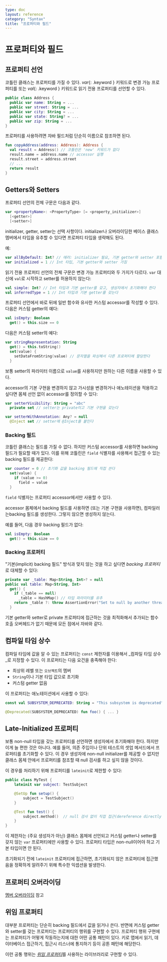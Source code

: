 ```yaml
---
type: doc
layout: reference
category: "Syntax"
title: "프로퍼티와 필드"
---
```


# 프로퍼티와 필드

## 프로퍼티 선언

코틀린 클래스는 프로퍼티를 가질 수 있다.
*var*{: .keyword } 키워드로 변경 가능 프로퍼티를 또는 *val*{: .keyword } 키워드로 읽기 전용 프로퍼티를 선언할 수 있다.

``` kotlin
public class Address {
  public var name: String = ...
  public var street: String = ...
  public var city: String = ...
  public var state: String? = ...
  public var zip: String = ...
}
```

프로퍼티를 사용하려면 자바 필드처럼 단순히 이름으로 참조하면 된다.

``` kotlin
fun copyAddress(address: Address): Address {
  val result = Address() // 코틀린은 'new' 키워드가 없다
  result.name = address.name // accessor 실행
  result.street = address.street
  // ...
  return result
}
```

## Getters와 Setters

프로퍼티 선언의 전체 구문은 다음과 같다.

``` kotlin
var <propertyName>: <PropertyType> [= <property_initializer>]
  [<getter>]
  [<setter>]
```

initializer, getter, setter는 선택 사항이다. initializer나 오버라이딩한 베이스 클래스 멤버에서 타입을 유추할 수 있다면 프로퍼티 타입을 생략해도 된다.

예:

``` kotlin
var allByDefault: Int? // 에러: initializer 필요, 기본 getter와 setter 포함
var initialized = 1 // Int 타입, 기본 getter와 setter 가짐
```

읽기 전용 프로퍼티 선언의 전체 구문은 변경 가능 프로퍼티와 두 가지가 다르다. `var` 대신에 `val`로 시작하고 setter를 허용하지 않는다:

``` kotlin
val simple: Int? // Int 타입과 기본 getter를 갖고, 생성자에서 초기화해야 한다
val inferredType = 1 // Int 타입과 기본 getter를 갖는다
```

프로퍼티 선언에서 바로 뒤에 일반 함수와 유사한 커스텀 accessor를 작성할 수 있다. 다음은 커스텀 getter의 예다:

``` kotlin
val isEmpty: Boolean
  get() = this.size == 0
```

다음은 커스텀 setter의 예다:

``` kotlin
var stringRepresentation: String
  get() = this.toString()
  set(value) {
    setDataFromString(value) // 문자열을 파싱해서 다른 프로퍼티에 할당한다
  }
```

 보통 setter의 파라미터 이름으로 `value`를 사용하지만 원하는 다른 이름을 사용할 수 있다.

accessor의 기본 구현을 변경하지 않고 가시성을 변경하거나 애노테이션을 적용하고 싶다면
몸체 선언 없이 accessor를 정의할 수 있다:

``` kotlin
var setterVisibility: String = "abc"
  private set // setter는 private이고 기본 구현을 갖는다

var setterWithAnnotation: Any? = null
  @Inject set // setter에 @Inject를 붙인다
```

### Backing 필드

코틀린 클래스는 필드를 가질 수 없다. 하지만 커스텀 accessor를 사용하면 backing 필드가 필요할 때가 있다.
이를 위해 코틀린은 `field` 식별자를 사용해서 접근할 수 있는 backing 필드를 제공한다:

``` kotlin
var counter = 0 // 초기화 값을 backing 필드에 직접 쓴다
  set(value) {
    if (value >= 0)
      field = value
  }
```

`field` 식별자는 프로퍼티 accessor에서만 사용할 수 있다.

accessor 몸체에서 backing 필드를 사용하면 (또는 기본 구현을 사용하면), 컴파일러는backing 필드를 생성한다. 그렇지 않으면 생성하지 않는다.

예를 들어, 다음 경우 backing 필드가 없다:

``` kotlin
val isEmpty: Boolean
  get() = this.size == 0
```

### Backing 프로퍼티

"기본(implicit) backing 필드" 방식과 맞지 않는 것을 하고 싶다면 *backing 프로퍼티*로 대체할 수 있다:

``` kotlin
private var _table: Map<String, Int>? = null
public val table: Map<String, Int>
  get() {
    if (_table == null)
      _table = HashMap() // 타입 파라미터를 유추
    return _table ?: throw AssertionError("Set to null by another thread")
  }
```

기본 getter와 setter로 private 프로퍼티에 접근하는 것을 최적화해서 추가되는 함수 호출 오버헤드가 없기 때문에 모든 점에서 자바와 같다.


## 컴파일 타임 상수

컴파일 타임에 값을 알 수 있는 프로퍼티는 `const` 제한자를 이용해서  _컴파일 타임 상수_로 지정할 수 있다.
이 프로퍼티는 다음 요건을 충족해야 한다:

  * 최상위 레벨 또는 `오브젝트`의 멤버
  * `String`이나 기본 타입 값으로 초기화
  * 커스텀 getter 없음

이 프로퍼티는 애노테이션에서 사용할 수 있다:

``` kotlin
const val SUBSYSTEM_DEPRECATED: String = "This subsystem is deprecated"

@Deprecated(SUBSYSTEM_DEPRECATED) fun foo() { ... }
```


## Late-Initialized 프로퍼티

보통 non-null 타입을 갖는 프로퍼티를 선언하면 생성자에서 초기화해야 한다.
하지만 이게 늘 편한 것은 아니다. 예를 들어, 의존 주입이나 단위 테스트의 셋업 메서드에서 프로퍼티를 초기화할 수 있다.
이 경우 생성자에 non-null initializer를 제공할 수 없지만 클래스 몸체 안에서 프로퍼티를 참조할 때 null 검사를 하고 싶지 않을 것이다.

이 경우를 처리하기 위해 프로퍼티를 `lateinit`로 제한할 수 있다:

``` kotlin
public class MyTest {
    lateinit var subject: TestSubject

    @SetUp fun setup() {
        subject = TestSubject()
    }

    @Test fun test() {
        subject.method()  // null 검사 없이 직접 접근(dereference directly)
    }
}
```

이 제한자는 (주요 생성자가 아닌) 클래스 몸체에 선언되고 커스텀 getter나 setter를 갖지 않는 `var` 프로퍼티에만 사용할 수 있다.
프로퍼티 타입은 non-null이어야 하고 기본 타입이면 안 된다.

초기화되기 전에 `lateinit` 프로퍼티에 접근하면, 초기화되지 않은 프로퍼티에 접근했음을 정확하게 알려주기 위해 특수한 익셉션을 발생한다.

## 프로퍼티 오버라이딩

[멤버 오버라이딩](classes.html#overriding-members) 참고

## 위임 프로퍼티

대부분 프로퍼티는 단순히 backing 필드에서 값을 읽거나 쓴다.
반면에 커스텀 getter와 setter를 갖는 프로퍼티는 프로퍼티의 행위를 구현할 수 있다.
프로퍼티 행위 구현에는 프로퍼티가 어떻게 작동하는지에 대한 어떤 공통 패턴이 있다. 키로 맵에서 읽기, 데이터베이스 접근하기, 접근시 리스너에 통지하기 등이 공톤 패턴에 해당한다.

이런 공통 행위는 [_위임 프로퍼티_](delegated-properties.html)를 사용하는 라이브러리로 구현할 수 있다.
